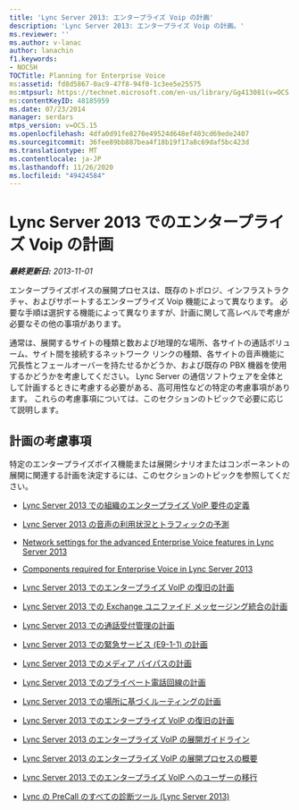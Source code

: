 ```yaml
---
title: 'Lync Server 2013: エンタープライズ Voip の計画'
description: 'Lync Server 2013: エンタープライズ Voip の計画。'
ms.reviewer: ''
ms.author: v-lanac
author: lanachin
f1.keywords:
- NOCSH
TOCTitle: Planning for Enterprise Voice
ms:assetid: fd8d5867-0ac9-47f8-94f0-1c3ee5e25575
ms:mtpsurl: https://technet.microsoft.com/en-us/library/Gg413081(v=OCS.15)
ms:contentKeyID: 48185959
ms.date: 07/23/2014
manager: serdars
mtps_version: v=OCS.15
ms.openlocfilehash: 4dfa0d91fe8270e49524d648ef403cd69ede2407
ms.sourcegitcommit: 36fee89bb887bea4f18b19f17a8c69daf5bc423d
ms.translationtype: MT
ms.contentlocale: ja-JP
ms.lasthandoff: 11/26/2020
ms.locfileid: "49424584"
---
```

# <a name="planning-for-enterprise-voice-in-lync-server-2013"></a>Lync Server 2013 でのエンタープライズ Voip の計画

<div data-xmlns="http://www.w3.org/1999/xhtml">

<div class="topic" data-xmlns="http://www.w3.org/1999/xhtml" data-msxsl="urn:schemas-microsoft-com:xslt" data-cs="https://msdn.microsoft.com/">

<div data-asp="https://msdn2.microsoft.com/asp">



</div>

<div id="mainSection">

<div id="mainBody">

<span> </span>

_**最終更新日:** 2013-11-01_

エンタープライズボイスの展開プロセスは、既存のトポロジ、インフラストラクチャ、およびサポートするエンタープライズ Voip 機能によって異なります。 必要な手順は選択する機能によって異なりますが、計画に関して高レベルで考慮が必要なその他の事項があります。

通常は、展開するサイトの種類と数および地理的な場所、各サイトの通話ボリューム、サイト間を接続するネットワーク リンクの種類、各サイトの音声機能に冗長性とフェールオーバーを持たせるかどうか、および既存の PBX 機器を使用するかどうかを考慮してください。 Lync Server の通信ソフトウェアを全体として計画するときに考慮する必要がある、高可用性などの特定の考慮事項があります。 これらの考慮事項については、このセクションのトピックで必要に応じて説明します。

<div>

## <a name="planning-considerations"></a>計画の考慮事項

特定のエンタープライズボイス機能または展開シナリオまたはコンポーネントの展開に関連する計画を決定するには、このセクションのトピックを参照してください。

  - [Lync Server 2013 での組織のエンタープライズ VoIP 要件の定義](lync-server-2013-defining-your-requirements-for-enterprise-voice.md)

  - [Lync Server 2013 の音声の利用状況とトラフィックの予測](lync-server-2013-estimating-voice-usage-and-traffic.md)

  - [Network settings for the advanced Enterprise Voice features in Lync Server 2013](lync-server-2013-network-settings-for-the-advanced-enterprise-voice-features.md)

  - [Components required for Enterprise Voice in Lync Server 2013](lync-server-2013-components-required-for-enterprise-voice.md)

  - [Lync Server 2013 でのエンタープライズ VoIP の復旧の計画](lync-server-2013-planning-for-enterprise-voice-resiliency.md)

  - [Lync Server 2013 での Exchange ユニファイド メッセージング統合の計画](lync-server-2013-planning-for-exchange-unified-messaging-integration.md)

  - [Lync Server 2013 での通話受付管理の計画](lync-server-2013-planning-for-call-admission-control.md)

  - [Lync Server 2013 での緊急サービス (E9-1-1) の計画](lync-server-2013-planning-for-emergency-services-e9-1-1.md)

  - [Lync Server 2013 でのメディア バイパスの計画](lync-server-2013-planning-for-media-bypass.md)

  - [Lync Server 2013 でのプライベート電話回線の計画](lync-server-2013-planning-for-private-telephone-lines.md)

  - [Lync Server 2013 での場所に基づくルーティングの計画](lync-server-2013-planning-for-location-based-routing.md)

  - [Lync Server 2013 でのエンタープライズ VoIP の復旧の計画](lync-server-2013-planning-for-enterprise-voice-resiliency.md)

  - [Lync Server 2013 のエンタープライズ VoIP の展開ガイドライン](lync-server-2013-deployment-guidelines-for-enterprise-voice.md)

  - [Lync Server 2013 のエンタープライズ VoIP の展開プロセスの概要](lync-server-2013-deployment-process-overview-for-enterprise-voice.md)

  - [Lync Server 2013 でのエンタープライズ VoIP へのユーザーの移行](lync-server-2013-moving-users-to-enterprise-voice.md)

  - [Lync の PreCall のすべての診断ツール (Lync Server 2013)](lync-server-2013-lync-precall-diagnostics-tool.md)

</div>

</div>

<span> </span>

</div>

</div>

</div>

